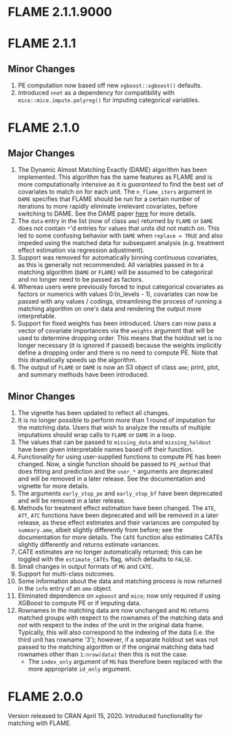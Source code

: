 # FLAME 2.1.1.9000

# FLAME 2.1.1
## Minor Changes
1. PE computation now based off new `xgboost::xgboost()` defaults.  
2. Introduced `nnet` as a dependency for compatibility with `mice::mice.impute.polyreg()` for imputing categorical variables. 

# FLAME 2.1.0
## Major Changes
1. The Dynamic Almost Matching Exactly (DAME) algorithm has been implemented. This algorithm has the same features as FLAME and is more computationally intensive as it is _guaranteed_ to find the best set of covariates to match on for each unit. The `n_flame_iters` argument in `DAME` specifies that FLAME should be run for a certain number of iterations to more rapidly eliminate irrelevant covariates, before switching to DAME. See the DAME paper [here](https://arxiv.org/pdf/1806.06802.pdf) for more details. 
2. The `data` entry in the list (now of class `ame`) returned by `FLAME` or `DAME` does not contain `*`'d entries for values that units did not match on. This led to some confusing behavior with `DAME` when `replace = TRUE` and also impeded using the matched data for subsequent analysis (e.g. treatment effect estimation via regression adjustment). 
3. Support was removed for automatically binning continuous covariates, as this is generally not recommended. All variables passed in to a matching algorithm (`DAME` or `FLAME`) will be assumed to be categorical and no longer need to be passed as factors.
4. Whereas users were previously forced to input categorical covariates as factors or numerics with values 0:(n_levels - 1), covariates can now be passed with any values / codings, streamlining the process of running a matching algorithm on one's data and rendering the output more interpretable.
5. Support for fixed weights has been introduced. Users can now pass a vector of covariate importances via the `weights` argument that will be used to determine dropping order. This means that the holdout set is no longer necessary (it is ignored if passed) because the weights implicitly define a dropping order and there is no need to compute PE. Note that this dramatically speeds up the algorithm. 
6. The output of `FLAME` or `DAME` is now an S3 object of class `ame`; print, plot, and summary methods have been introduced.

## Minor Changes
1. The vignette has been updated to reflect all changes. 
2. It is no longer possible to perform more than 1 round of imputation for the matching data. Users that wish to analyze the results of multiple imputations should wrap calls to `FLAME` or `DAME` in a loop. 
3. The values that can be passed to `missing_data` and `missing_holdout` have been given interpretable names based off their function.
4. Functionality for using user-supplied functions to compute PE has been changed. Now, a single function should be passed to `PE_method` that does fitting and prediction and the `user_*` arguments are deprecated and will be removed in a later release. See the documentation and vignette for more details.  
5. The arguments `early_stop_pe` and `early_stop_bf` have been deprecated and will be removed in a later release. 
6. Methods for treatment effect estimation have been changed. The `ATE`, `ATT`, `ATC` functions have been deprecated and will be removed in a later release, as these effect estimates and their variances are computed by `summary.ame`, albeit slightly differently from before; see the documentation for more details. The `CATE` function also estimates CATEs slightly differently and returns estimate variances.
7. CATE estimates are no longer automatically returned; this can be toggled with the `estimate_CATEs` flag, which defaults to `FALSE`. 
8. Small changes in output formats of `MG` and `CATE`. 
9. Support for multi-class outcomes. 
10. Some information about the data and matching process is now returned in the `info` entry of an `ame` object.
11. Eliminated dependence on `xgboost` and `mice`; now only required if using XGBoost to compute PE or if imputing data.
12. Rownames in the matching data are now unchanged and `MG` returns matched groups
with respect to the rownames of the matching data and *not* with respect to the index of the unit in the original data frame. Typically, this will also correspond to the indexing of the data (i.e. the third unit has rowname '3'); however, if a separate holdout set was not passed to the matching algorithm or if the original matching data had rownames other than `1:nrow(data)` then this is not the case.
    - The `index_only` argument of `MG` has therefore been replaced with the more appropriate `id_only` argument. 

# FLAME 2.0.0
Version released to CRAN April 15, 2020. Introduced functionality for matching with FLAME.
